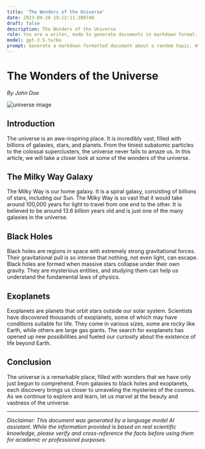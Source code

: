 ```yaml
---
title: 'The Wonders of the Universe'
date: 2023-09-20 19:12:11.200740
draft: false
description: The Wonders of the Universe
role: You are a writer, made to generate documents in markdown format. It is very important that all of the documents you generate are in valid markdown format.
model: gpt-3.5-turbo
prompt: Generate a markdown formatted document about a random topic. At the bottom, include a disclaimer explaining that the document was generated by you. The first line of the document should be the title. Make sure that the entire document is in proper markdown format, using a mix of various tags to make the document visually appealing.
---
```


# The Wonders of the Universe

*By John Doe*

![universe image](https://example.com/universe.jpg)

## Introduction

The universe is an awe-inspiring place. It is incredibly vast, filled with billions of galaxies, stars, and planets. From the tiniest subatomic particles to the colossal superclusters, the universe never fails to amaze us. In this article, we will take a closer look at some of the wonders of the universe.

## The Milky Way Galaxy

The Milky Way is our home galaxy. It is a spiral galaxy, consisting of billions of stars, including our Sun. The Milky Way is so vast that it would take around 100,000 years for light to travel from one end to the other. It is believed to be around 13.6 billion years old and is just one of the many galaxies in the universe.

## Black Holes

Black holes are regions in space with extremely strong gravitational forces. Their gravitational pull is so intense that nothing, not even light, can escape. Black holes are formed when massive stars collapse under their own gravity. They are mysterious entities, and studying them can help us understand the fundamental laws of physics.

## Exoplanets

Exoplanets are planets that orbit stars outside our solar system. Scientists have discovered thousands of exoplanets, some of which may have conditions suitable for life. They come in various sizes, some are rocky like Earth, while others are large gas giants. The search for exoplanets has opened up new possibilities and fueled our curiosity about the existence of life beyond Earth.

## Conclusion

The universe is a remarkable place, filled with wonders that we have only just begun to comprehend. From galaxies to black holes and exoplanets, each discovery brings us closer to unraveling the mysteries of the cosmos. As we continue to explore and learn, let us marvel at the beauty and vastness of the universe.

---

*Disclaimer: This document was generated by a language model AI assistant. While the information provided is based on real scientific knowledge, please verify and cross-reference the facts before using them for academic or professional purposes.*